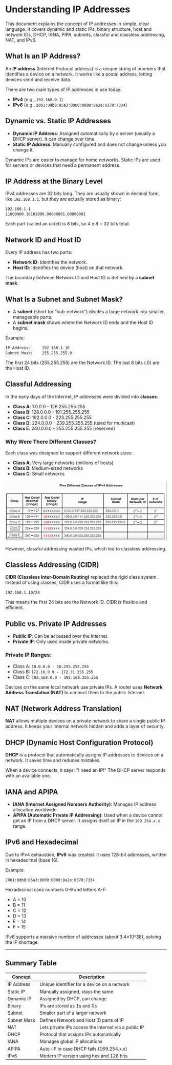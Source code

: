 # Understanding IP Addresses

This document explains the concept of IP addresses in simple, clear language. It covers dynamic and static IPs, binary structure, host and network IDs, DHCP, IANA, PIPA, subnets, classful and classless addressing, NAT, and IPv6.

## What Is an IP Address?

An **IP address** (Internet Protocol address) is a unique string of numbers that identifies a device on a network. It works like a postal address, letting devices send and receive data.

There are two main types of IP addresses in use today:

- **IPv4** (e.g., `192.168.0.1`)
- **IPv6** (e.g., `2001:0db8:85a3:0000:0000:8a2e:0370:7334`)

## Dynamic vs. Static IP Addresses

- **Dynamic IP Address**: Assigned automatically by a server (usually a DHCP server). It can change over time.
- **Static IP Address**: Manually configured and does not change unless you change it.

Dynamic IPs are easier to manage for home networks. Static IPs are used for servers or devices that need a permanent address.

## IP Address at the Binary Level

IPv4 addresses are 32 bits long. They are usually shown in decimal form, like `192.168.1.1`, but they are actually stored as binary:

```
192.168.1.1
11000000.10101000.00000001.00000001
```

Each part (called an _octet_) is 8 bits, so 4 x 8 = 32 bits total.

## Network ID and Host ID

Every IP address has two parts:

- **Network ID**: Identifies the network.
- **Host ID**: Identifies the device (host) on that network.

The boundary between Network ID and Host ID is defined by a **subnet mask**.

## What Is a Subnet and Subnet Mask?

- A **subnet** (short for "sub-network") divides a large network into smaller, manageable parts.
- A **subnet mask** shows where the Network ID ends and the Host ID begins.

Example:

```
IP Address:     192.168.1.10
Subnet Mask:    255.255.255.0
```

The first 24 bits (255.255.255) are the Network ID. The last 8 bits (.0) are the Host ID.

## Classful Addressing

In the early days of the Internet, IP addresses were divided into **classes**:

- **Class A**: 1.0.0.0 - 126.255.255.255
- **Class B**: 128.0.0.0 - 191.255.255.255
- **Class C**: 192.0.0.0 - 223.255.255.255
- **Class D**: 224.0.0.0 - 239.255.255.255 (used for multicast)
- **Class E**: 240.0.0.0 - 255.255.255.255 (reserved)

### Why Were There Different Classes?

Each class was designed to support different network sizes:

- **Class A**: Very large networks (millions of hosts)
- **Class B**: Medium-sized networks
- **Class C**: Small networks

![](Images/table.png)

However, classful addressing wasted IPs, which led to classless addressing.

## Classless Addressing (CIDR)

**CIDR (Classless Inter-Domain Routing)** replaced the rigid class system. Instead of using classes, CIDR uses a format like this:

```
192.168.1.10/24
```

This means the first 24 bits are the Network ID. CIDR is flexible and efficient.


## Public vs. Private IP Addresses

- **Public IP**: Can be accessed over the Internet.
- **Private IP**: Only used inside private networks.

### Private IP Ranges:

- Class A: `10.0.0.0 - 10.255.255.255`
- Class B: `172.16.0.0 - 172.31.255.255`
- Class C: `192.168.0.0 - 192.168.255.255`

Devices on the same local network use private IPs. A router uses **Network Address Translation (NAT)** to connect them to the public Internet.

## NAT (Network Address Translation)

**NAT** allows multiple devices on a private network to share a single public IP address. It keeps your internal network hidden and adds a layer of security.

## DHCP (Dynamic Host Configuration Protocol)

**DHCP** is a protocol that automatically assigns IP addresses to devices on a network. It saves time and reduces mistakes.

When a device connects, it says: "I need an IP!" The DHCP server responds with an available one.

## IANA and APIPA

- **IANA (Internet Assigned Numbers Authority)**: Manages IP address allocation worldwide.
- **APIPA (Automatic Private IP Addressing)**: Used when a device cannot get an IP from a DHCP server. It assigns itself an IP in the `169.254.x.x` range.

## IPv6 and Hexadecimal

Due to IPv4 exhaustion, **IPv6** was created. It uses 128-bit addresses, written in hexadecimal (base 16).

Example:

```
2001:0db8:85a3:0000:0000:8a2e:0370:7334
```

Hexadecimal uses numbers 0-9 and letters A-F:

- A = 10
- B = 11
- C = 12
- D = 13    
- E = 14
- F = 15

IPv6 supports a massive number of addresses (about 3.4×10^38), solving the IP shortage.

---

## Summary Table

|Concept|Description|
|---|---|
|IP Address|Unique identifier for a device on a network|
|Static IP|Manually assigned, stays the same|
|Dynamic IP|Assigned by DHCP, can change|
|Binary|IPs are stored as 1s and 0s|
|Subnet|Smaller part of a larger network|
|Subnet Mask|Defines Network and Host ID parts of IP|
|NAT|Lets private IPs access the internet via a public IP|
|DHCP|Protocol that assigns IPs automatically|
|IANA|Manages global IP allocations|
|APIPA|Auto-IP in case DHCP fails (169.254.x.x)|
|IPv6|Modern IP version using hex and 128 bits|
